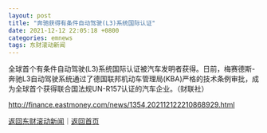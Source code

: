 ```yaml
---
layout: post
title: "奔驰获得有条件自动驾驶(L3)系统国际认证"
date: 2021-12-12 22:05:18 +0800
categories: emnews
tags: 东财滚动新闻
---
```


全球首个有条件自动驾驶(L3)系统国际认证被汽车发明者获得。日前，梅赛德斯-奔驰L3自动驾驶系统通过了德国联邦机动车管理局(KBA)严格的技术条例审批，成为全球首个获得联合国法规UN-R157认证的汽车企业。（财联社）

<http://finance.eastmoney.com/news/1354,202112122210868929.html>

[返回东财滚动新闻](//finews.withounder.com/emnews/)｜[返回首页](//finews.withounder.com/)